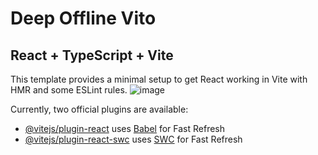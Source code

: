 # Deep Offline Vito
## React + TypeScript + Vite


This template provides a minimal setup to get React working in Vite with HMR and some ESLint rules.
![image](https://github.com/user-attachments/assets/7b9b80d2-ed78-4397-ab29-2d7d13ead9be)

Currently, two official plugins are available:

- [@vitejs/plugin-react](https://github.com/vitejs/vite-plugin-react/blob/main/packages/plugin-react/README.md) uses [Babel](https://babeljs.io/) for Fast Refresh
- [@vitejs/plugin-react-swc](https://github.com/vitejs/vite-plugin-react-swc) uses [SWC](https://swc.rs/) for Fast Refresh



